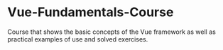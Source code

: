 # Vue-Fundamentals-Course
Course that shows the basic concepts of the Vue framework as well as practical examples of use and solved exercises.
